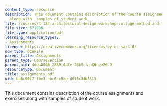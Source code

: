 ```yaml
---
content_type: resource
description: This document contains description of the course assignments and exercises
  along with  samples of student work.
file: /courses/4-184-architectural-design-workshop-collage-method-and-form-spring-2004/ba6c00f7fbe3ebc0e5aed6f5c3db3813_assignments.pdf
file_size: 571096
file_type: application/pdf
learning_resource_types:
- Assignments
license: https://creativecommons.org/licenses/by-nc-sa/4.0/
ocw_type: OCWFile
parent_title: Assignments
parent_type: CourseSection
parent_uid: 4dea0006-2869-6afe-23b5-fab86cee26d9
resourcetype: Document
title: assignments.pdf
uid: ba6c00f7-fbe3-ebc0-e5ae-d6f5c3db3813
---
```

This document contains description of the course assignments and exercises along with  samples of student work.